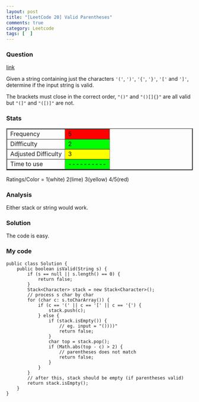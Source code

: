 ```yaml
---
layout: post
title: "[LeetCode 20] Valid Parentheses"
comments: true
category: Leetcode
tags: [  ]
---
```


### Question 

[link](http://oj.leetcode.com/problems/valid-parentheses/)

<div class="question-content">
            <p></p><p>Given a string containing just the characters <code>'('</code>, <code>')'</code>, <code>'{'</code>, <code>'}'</code>, <code>'['</code> and <code>']'</code>, determine if the input string is valid.</p>

<p>The brackets must close in the correct order, <code>"()"</code> and <code>"()[]{}"</code> are all valid but <code>"(]"</code> and <code>"([)]"</code> are not.</p>
<p></p>
          </div>

### Stats

<table border="2">
	<tr>
		<td>Frequency</td>
		<td bgcolor="red">5</td>
	</tr>
	<tr>
		<td>Diffficulty</td>
		<td bgcolor="lime">2</td>
	</tr>
	<tr>
		<td>Adjusted Difficulty</td>
		<td bgcolor="yellow">3</td>
	</tr>
	<tr>
		<td>Time to use</td>
		<td bgcolor="lime">----------</td>
	</tr>
</table>

Ratings/Color = 1(white) 2(lime) 3(yellow) 4/5(red)

### Analysis

Either stack or string would work.

### Solution

The code is easy. 

### My code 

    public class Solution {
        public boolean isValid(String s) {
            if (s == null || s.length() == 0) {
                return false;
            }
            Stack<Character> stack = new Stack<Character>();
            // process s char by char
            for (char c: s.toCharArray()) {
                if (c == '(' || c == '[' || c == '{') {
                    stack.push(c);
                } else {
                    if (stack.isEmpty()) {
                        // eg. input = "())))"
                        return false;
                    }
                    char top = stack.pop();
                    if (Math.abs(top - c) > 2) {
                        // parentheses does not match
                        return false;
                    }
                }
            }
            // after this, stack should be empty (if parentheses valid)
            return stack.isEmpty();
        }
    }
